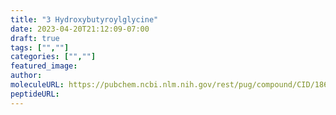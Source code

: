 ```yaml
---
title: "3 Hydroxybutyroylglycine"
date: 2023-04-20T21:12:09-07:00
draft: true
tags: ["",""]
categories: ["",""]
featured_image: 
author: 
moleculeURL: https://pubchem.ncbi.nlm.nih.gov/rest/pug/compound/CID/18630403/record/SDF/?record_type=3d&response_type=display
peptideURL:
---
```

